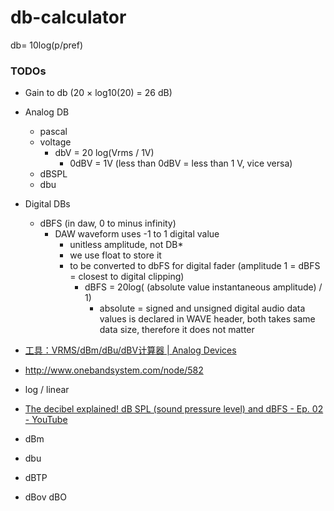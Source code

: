 db-calculator
=============
db= 10log(p/pref)
### TODOs
- Gain to db (20 × log10(20) = 26 dB)
- Analog DB
  - pascal
  - voltage
    - dbV = 20 log(Vrms / 1V)
      - 0dBV = 1V (less than 0dBV = less than 1 V, vice versa)
  - dBSPL
  - dbu
- Digital DBs
  - dBFS (in daw, 0 to minus infinity)
    - DAW waveform uses -1 to 1 digital value
      - unitless amplitude, not DB*
      - we use float to store it
      - to be converted to dbFS for digital fader (amplitude 1 = dBFS = closest to digital clipping)
        - dBFS = 20log( (absolute value instantaneous amplitude) / 1)
          - absolute = signed and unsigned digital audio data values is declared in WAVE header, both takes same data size, therefore it does not matter
          
- [工具：VRMS/dBm/dBu/dBV计算器 | Analog Devices](https://www.analog.com/cn/resources/interactive-design-tools/dbconvert.html)
- http://www.onebandsystem.com/node/582
- log / linear

- [The decibel explained! dB SPL (sound pressure level) and dBFS - Ep. 02 - YouTube](https://www.youtube.com/watch?v=ERMrgyIMxdg) 
- dBm
- dbu
- dBTP
- dBov
dBO   